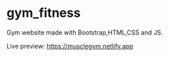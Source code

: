 # gym_fitness
Gym website made with Bootstrap,HTML,CSS and JS.                                                                                                                                                

Live preview: https://musclegym.netlify.app
